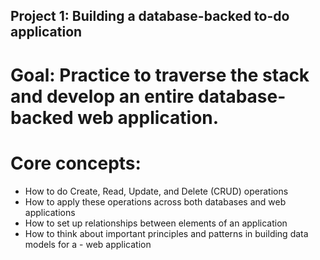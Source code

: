 ## Project 1: Building a database-backed to-do application

# Goal: Practice to traverse the stack and develop an entire database-backed web application.

# Core concepts:
- How to do Create, Read, Update, and Delete (CRUD) operations
- How to apply these operations across both databases and web applications
- How to set up relationships between elements of an application
- How to think about important principles and patterns in building data models for a - web application